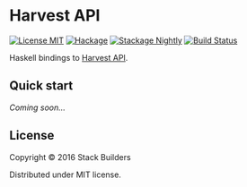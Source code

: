 # Harvest API

[![License MIT](https://img.shields.io/badge/license-mit-brightgreen.svg)](http://opensource.org/licenses/MIT)
[![Hackage](https://img.shields.io/hackage/v/harvest-api.svg?style=flat)](https://hackage.haskell.org/package/harvest-api)
[![Stackage Nightly](http://stackage.org/package/harvest-api/badge/nightly)](http://stackage.org/nightly/package/harvest-api)
[![Build Status](https://travis-ci.org/stackbuilders/harvest-api.svg?branch=master)](https://travis-ci.org/stackbuilders/harvest-api)

Haskell bindings to [Harvest API](http://help.getharvest.com/api/).

## Quick start

*Coming soon…*

## License

Copyright © 2016 Stack Builders

Distributed under MIT license.
